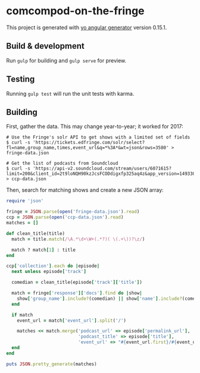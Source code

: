 # comcompod-on-the-fringe

This project is generated with [yo angular generator](https://github.com/yeoman/generator-angular)
version 0.15.1.

## Build & development

Run `gulp` for building and `gulp serve` for preview.

## Testing

Running `gulp test` will run the unit tests with karma.

## Building

First, gather the data. This may change year-to-year; it worked for 2017:

```shell
# Use the Fringe's solr API to get shows with a limited set of fields
$ curl -s 'https://tickets.edfringe.com/solr/select?fl=name,group_name,times,event_url&q=*%3A*&wt=json&rows=3580' > fringe-data.json

# Get the list of podcasts from Soundcloud
$ curl -s 'https://api-v2.soundcloud.com/stream/users/6071615?limit=200&client_id=2t9loNQH90kzJcsFCODdigxfp325aq4z&app_version=1493303817' > ccp-data.json
```

Then, search for matching shows and create a new JSON array:

```ruby
require 'json'

fringe = JSON.parse(open('fringe-data.json').read)
ccp = JSON.parse(open('ccp-data.json').read)
matches = []

def clean_title(title)
  match = title.match(/\A.*\d+\W+(.*?)( \(.+\))?\z/)

  match ? match[1] : title
end

ccp['collection'].each do |episode|
  next unless episode['track']

  comedian = clean_title(episode['track']['title'])

  match = fringe['response']['docs'].find do |show|
    show['group_name'].include?(comedian) || show['name'].include?(comedian)
  end

  if match
    event_url = match['event_url'].split('/')

    matches << match.merge('podcast_url' => episode['permalink_url'],
                           'podcast_title' => episode['title'],
                           'event_url' => "#{event_url.first}/#{event_url.last}")
  end
end

puts JSON.pretty_generate(matches)
```
